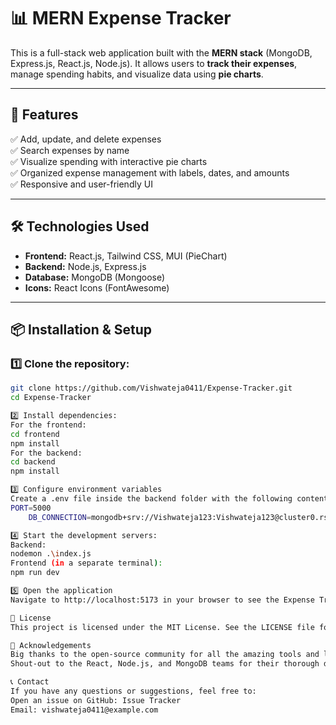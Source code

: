 # 📊 MERN Expense Tracker

This is a full-stack web application built with the **MERN stack** (MongoDB, Express.js, React.js, Node.js). It allows users to **track their expenses**, manage spending habits, and visualize data using **pie charts**.

---

## 🚀 Features

✅ Add, update, and delete expenses  
✅ Search expenses by name  
✅ Visualize spending with interactive pie charts  
✅ Organized expense management with labels, dates, and amounts  
✅ Responsive and user-friendly UI

---

## 🛠️ Technologies Used

- **Frontend:** React.js, Tailwind CSS, MUI (PieChart)
- **Backend:** Node.js, Express.js
- **Database:** MongoDB (Mongoose)
- **Icons:** React Icons (FontAwesome)

---

## 📦 Installation & Setup

### 1️⃣ Clone the repository:
```bash
git clone https://github.com/Vishwateja0411/Expense-Tracker.git
cd Expense-Tracker

2️⃣ Install dependencies:
For the frontend:
cd frontend
npm install
For the backend:
cd backend
npm install

3️⃣ Configure environment variables
Create a .env file inside the backend folder with the following contents:
PORT=5000
    DB_CONNECTION=mongodb+srv://Vishwateja123:Vishwateja123@cluster0.rsuhgb4.mongodb.net/?retryWrites=true&w=majority&appName=Cluster0

4️⃣ Start the development servers:
Backend:
nodemon .\index.js
Frontend (in a separate terminal):
npm run dev

5️⃣ Open the application
Navigate to http://localhost:5173 in your browser to see the Expense Tracker app.

📜 License
This project is licensed under the MIT License. See the LICENSE file for details.

🙌 Acknowledgements
Big thanks to the open-source community for all the amazing tools and libraries.
Shout-out to the React, Node.js, and MongoDB teams for their thorough documentation.

📞 Contact
If you have any questions or suggestions, feel free to:
Open an issue on GitHub: Issue Tracker
Email: vishwateja0411@example.com
